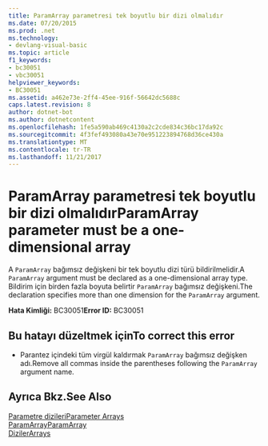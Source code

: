 ```yaml
---
title: ParamArray parametresi tek boyutlu bir dizi olmalıdır
ms.date: 07/20/2015
ms.prod: .net
ms.technology:
- devlang-visual-basic
ms.topic: article
f1_keywords:
- bc30051
- vbc30051
helpviewer_keywords:
- BC30051
ms.assetid: a462e73e-2ff4-45ee-916f-56642dc5688c
caps.latest.revision: 8
author: dotnet-bot
ms.author: dotnetcontent
ms.openlocfilehash: 1fe5a590ab469c4130a2c2cde834c36bc17da92c
ms.sourcegitcommit: 4f3fef493080a43e70e951223894768d36ce430a
ms.translationtype: MT
ms.contentlocale: tr-TR
ms.lasthandoff: 11/21/2017
---
```

# <a name="paramarray-parameter-must-be-a-one-dimensional-array"></a><span data-ttu-id="771a6-102">ParamArray parametresi tek boyutlu bir dizi olmalıdır</span><span class="sxs-lookup"><span data-stu-id="771a6-102">ParamArray parameter must be a one-dimensional array</span></span>
<span data-ttu-id="771a6-103">A `ParamArray` bağımsız değişkeni bir tek boyutlu dizi türü bildirilmelidir.</span><span class="sxs-lookup"><span data-stu-id="771a6-103">A `ParamArray` argument must be declared as a one-dimensional array type.</span></span> <span data-ttu-id="771a6-104">Bildirim için birden fazla boyuta belirtir `ParamArray` bağımsız değişkeni.</span><span class="sxs-lookup"><span data-stu-id="771a6-104">The declaration specifies more than one dimension for the `ParamArray` argument.</span></span>  
  
 <span data-ttu-id="771a6-105">**Hata Kimliği:** BC30051</span><span class="sxs-lookup"><span data-stu-id="771a6-105">**Error ID:** BC30051</span></span>  
  
## <a name="to-correct-this-error"></a><span data-ttu-id="771a6-106">Bu hatayı düzeltmek için</span><span class="sxs-lookup"><span data-stu-id="771a6-106">To correct this error</span></span>  
  
-   <span data-ttu-id="771a6-107">Parantez içindeki tüm virgül kaldırmak `ParamArray` bağımsız değişken adı.</span><span class="sxs-lookup"><span data-stu-id="771a6-107">Remove all commas inside the parentheses following the `ParamArray` argument name.</span></span>  
  
## <a name="see-also"></a><span data-ttu-id="771a6-108">Ayrıca Bkz.</span><span class="sxs-lookup"><span data-stu-id="771a6-108">See Also</span></span>  
 [<span data-ttu-id="771a6-109">Parametre dizileri</span><span class="sxs-lookup"><span data-stu-id="771a6-109">Parameter Arrays</span></span>](../../visual-basic/programming-guide/language-features/procedures/parameter-arrays.md)  
 [<span data-ttu-id="771a6-110">ParamArray</span><span class="sxs-lookup"><span data-stu-id="771a6-110">ParamArray</span></span>](../../visual-basic/language-reference/modifiers/paramarray.md)  
 [<span data-ttu-id="771a6-111">Diziler</span><span class="sxs-lookup"><span data-stu-id="771a6-111">Arrays</span></span>](../../visual-basic/programming-guide/language-features/arrays/index.md)
